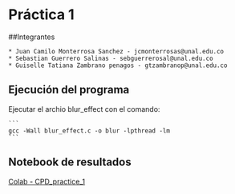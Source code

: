 # Práctica 1

##Integrantes

	* Juan Camilo Monterrosa Sanchez - jcmonterrosas@unal.edu.co
    * Sebastian Guerrero Salinas - sebguerrerosal@unal.edu.co
    * Guiselle Tatiana Zambrano penagos - gtzambranop@unal.edu.co

## Ejecución del programa

Ejecutar el archio blur_effect con el comando:
	
	```
	gcc -Wall blur_effect.c -o blur -lpthread -lm
	```
	

## Notebook de resultados

[Colab - CPD_practice_1](https://colab.research.google.com/drive/1geVAcgfdZKsnFhUYO--pgyKtjKX5feSg)
